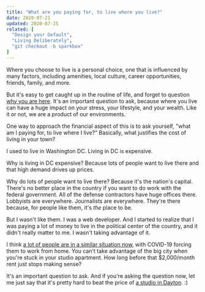 ```yaml
---
title: "What are you paying for, to live where you live?"
date: 2020-07-21
updated: 2020-07-25
related: [
  "Design your Default",
  "Living Deliberately",
  "git checkout -b sparkbox"
]
---
```


Where you choose to live is a personal choice, one that is influenced by many factors, including amenities, local culture, career opportunities, friends, family, and more.

But it's easy to get caught up in the routine of life, and forget to question [why you are here](https://sivers.org/here). It's an important question to ask, because where you live can have a huge impact on your stress, your lifestyle, and your wealth. Like it or not, we are a product of our environments.

One way to approach the financial aspect of this is to ask yourself, "what am I paying for, to live where I live?" Basically, what justifies the cost of living in your town?

I used to live in Washington DC. Living in DC is expensive.

Why is living in DC expensive? Because lots of people want to live there and that high demand drives up prices.

Why do lots of people want to live there? Because it's the nation's capital. There's no better place in the country if you want to do work with the federal government. All of the defense contractors have huge offices there. Lobbyists are everywhere. Journalists are everywhere. They're there because, for people like them, it's *the* place to be.

But I wasn't like them. I was a web developer. And I started to realize that I was paying a lot of money to live in the political center of the country, and it didn't really matter to me. I wasn't taking advantage of it.

I think [a lot of people are in a similar situation now](https://www.wsj.com/articles/when-workers-can-live-anywhere-many-ask-why-do-i-live-here-11592386201), with COVID-19 forcing them to work from home. You can't take advantage of the big city when you're stuck in your studio apartment. How long before that $2,000/month rent just stops making sense?

It's an important question to ask. And if you're asking the question now, let me just say that it's pretty hard to beat the price of [a studio in Dayton](https://www.apartments.com/dayton-oh/studios/?bb=-typ3w6g8I0344n-4B&so=2). :)

